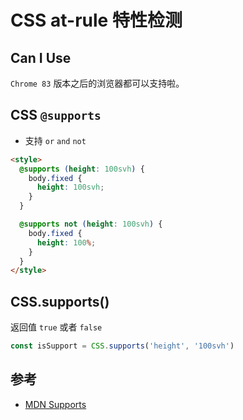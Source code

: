 # CSS at-rule 特性检测

## Can I Use

`Chrome 83` 版本之后的浏览器都可以支持啦。

<ZoomImg src="/can_i_use_css_supports.png" class="w-full" />

## CSS `@supports`

- 支持 `or` `and` `not`

```html
<style>
  @supports (height: 100svh) {
    body.fixed {
      height: 100svh;
    }
  }

  @supports not (height: 100svh) {
    body.fixed {
      height: 100%;
    }
  }
</style>
```

## CSS.supports()

返回值 `true` 或者 `false`

```js
const isSupport = CSS.supports('height', '100svh')
```

## 参考

- [MDN Supports](https://developer.mozilla.org/zh-CN/docs/Web/CSS/@supports)
